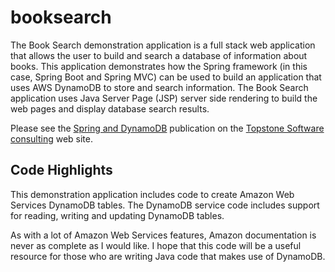 # booksearch

The Book Search demonstration application is a full stack web application that allows the user to build and search a database of information about books. This application demonstrates how the Spring framework (in this case, Spring Boot and Spring MVC) can be used to build an application that uses AWS DynamoDB to store and search information. The Book Search application uses Java Server Page (JSP) server side rendering to build the web pages and display database search results.

Please see the [Spring and DynamoDB](http://topstonesoftware.com/publications/spring_and_dynamodb.html) publication on the [Topstone Software consulting](http://www.topstonesoftware.com) web site.

## Code Highlights

This demonstration application includes code to create Amazon Web Services DynamoDB tables. The DynamoDB service code includes support for reading, writing and updating DynamoDB tables.

As with a lot of Amazon Web Services features, Amazon documentation is never as complete as I would like. I hope that this code will be a useful resource for those who are writing Java code that makes use of DynamoDB.
